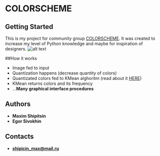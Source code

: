 # COLORSCHEME

## Getting Started

This is my project for community group [COLORSCHEME](https://vk.com/nnovosch).
It was created to increase my level of Python knowledge and maybe for inspiration of designers.
![alt text](https://pp.userapi.com/c851016/v851016853/14bf64/yHpg_6TkXnc.jpg)

##How it works

* Image fed to input
* Quantization happens (decrease quantity of colors)
* Quantizated colors fed to KMean alghoritm (read about it [HERE](https://en.wikipedia.org/wiki/K-means_clustering))
* KMean returns colors and its frequency
* ...**Many graphical interface procedures**

## Authors

* **Maxim Shipitsin**
* **Egor Sivokhin**

## Contacts

* **shipicin_max@mail.ru**
